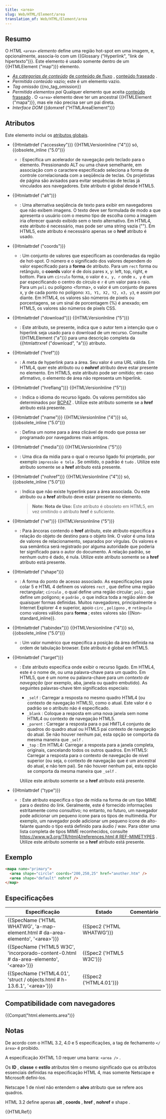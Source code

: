 ```yaml
---
title: <area>
slug: Web/HTML/Element/area
translation_of: Web/HTML/Element/area
---
```

## Resumo

O _HTML `<area>` elemento_ define uma região hot-spot em uma imagem, e, opcionalmente, associa-lo com um {{Glossary ("Hyperlink", "link de hipertexto")}}. Este elemento é usado somente dentro de um {{HTMLElement ("map")}} elemento.

- _[As categorias de conteúdo](/pt-BR/docs/HTML/Content_categories)_ [de conteúdo de fluxo](/pt-BR/docs/HTML/Content_categories#Flow_content) , [conteúdo fraseado](/pt-BR/docs/HTML/Content_categories#Phrasing_content) .
- _Permitida conteúdo_ vazio; este é um elemento vazio.
- _Tag omissão_ {{no_tag_omission}}
- _Permitida elementos pai_ Qualquer elemento que aceita [conteúdo fraseado](/pt-BR/docs/HTML/Content_categories#Phrasing_content) . O `<area>` elemento deve ter um ancestral {{HTMLElement ("mapa")}}, mas ele não precisa ser um pai direta.
- _Interface DOM_ {{domxref ("HTMLAreaElement")}}

## Atributos

Este elemento inclui os [atributos globais](/pt-BR/docs/HTML/Global_attributes).

- {{Htmlattrdef ("accesskey")}} {{HTMLVersionInline ("4")}} só, {{obsolete_inline ("5.0")}}
  - : Especifica um acelerador de navegação pelo teclado para o elemento. Pressionando ALT ou uma chave semelhante, em associação com o caractere especificado seleciona a forma de controle correlacionada com a seqüência de teclas. Os projetistas de página são avisados ​​para evitar sequências de teclas já vinculados aos navegadores. Este atributo é global desde HTML5.
- {{Htmlattrdef ("alt")}}
  - : Uma alternativa seqüência de texto para exibir em navegadores que não exibem imagens. O texto deve ser formulada de modo a que apresenta o usuário com o mesmo tipo de escolha como a imagem iria oferecer quando exibido sem o texto alternativo. Em HTML4, este atributo é necessário, mas pode ser uma string vazia (""). Em HTML5, este atributo é necessário apenas se o **href** atributo é usado.
- {{Htmlattrdef ("coords")}}
  - : Um conjunto de valores que especificam as coordenadas da região de hot-spot. O número e o significado dos valores dependem do valor especificado para a **forma** de atributo. Para um `rect` forma ou retângulo, o **coords** valor é de dois pares x, y: left, top, right, e bottom. Para um `círculo` forma, o valor é `x, y, r` onde `x, y` é um par especificando o centro do círculo e `r` é um valor para o raio. Para um `poli` ou polígono \<forma>, o valor é um conjunto de pares x, y de cada ponto no polígono: `X1, Y1, X2, Y2, x3, y3`, e assim por diante. Em HTML4, os valores são números de pixels ou porcentagens, se um sinal de porcentagem (%) é anexado; em HTML5, os valores são números de pixels CSS.
- {{Htmlattrdef ("download")}} {{HTMLVersionInline ("5")}}
  - : Este atributo, se presente, indica que o autor tem a intenção que o hiperlink seja usado para o download de um recurso. Consulte {{HTMLElement ("a")}} para uma descrição completa da {{htmlattrxref ("download", "a")}} atributo.
- {{Htmlattrdef ("href")}}
  - : A meta de hyperlink para a área. Seu valor é uma URL válida. Em HTML4, quer este atributo ou o **nohref** atributo deve estar presente no elemento. Em HTML5, este atributo pode ser omitido; em caso afirmativo, o elemento de área não representa um hiperlink.
- {{Htmlattrdef ("hreflang")}} {{HTMLVersionInline ("5")}}
  - : Indica o idioma do recurso ligado. Os valores permitidos são determinados por [BCP47](https://www.ietf.org/rfc/bcp/bcp47.txt) . Utilize este atributo somente se a **href** atributo está presente.
- {{Htmlattrdef ("name")}} {{HTMLVersionInline ("4")}} só, {{obsolete_inline ("5.0")}}
  - : Defina um nome para a área clicável de modo que possa ser programado por navegadores mais antigos.
- {{Htmlattrdef ("media")}} {{HTMLVersionInline ("5")}}
  - : Uma dica da mídia para o qual o recurso ligado foi projetado, por exemplo `impressão e tela` . Se omitido, o padrão é `tudo` . Utilize este atributo somente se a **href** atributo está presente.

- {{Htmlattrdef ("nohref")}} {{HTMLVersionInline ("4")}} só, {{obsolete_inline ("5.0")}}

  - : Indica que não existe hyperlink para a área associada. Ou este atributo ou a **href** atributo deve estar presente no elemento.

    > **Note:** **Nota de Uso:** Este atributo é obsoleto em HTML5, em vez omitindo o atributo **href** é suficiente.

- {{Htmlattrdef ("rel")}} {{HTMLVersionInline ("5")}}
  - : Para âncoras contendo o **href** atributo, este atributo especifica a relação do objeto de destino para o objeto link. O valor é uma lista de valores de relacionamento, separados por vírgulas. Os valores e sua semântica será registrado por alguma autoridade que poderia ter significado para o autor do documento. A relação padrão, se nenhum outro é dado, é nula. Utilize este atributo somente se a **href** atributo está presente.
- {{Htmlattrdef ("shape")}}
  - : A forma do ponto de acesso associado. As especificações para colar 5 e HTML 4 definem os valores `rect` , que define uma região rectangular; `círculo` , o qual define uma região circular; `poli` , que define um polígono; e `padrão` , o que indica toda a região além de quaisquer formas definidas. Muitos navegadores, principalmente o Internet Explorer 4 e superior, apoio `circ` , `polígono` , e `retângulo` como valores válidos para **forma** ; estes valores são {{Non-standard_inline}}.
- {{Htmlattrdef ("tabindex")}} {{HTMLVersionInline ("4")}} só, {{obsolete_inline ("5.0")}}
  - : Um valor numérico que especifica a posição da área definida na ordem de tabulação browser. Este atributo é global em HTML5.
- {{Htmlattrdef ("target")}}

  - : Este atributo especifica onde exibir o recurso ligado. Em HTML4, este é o nome de, ou uma palavra-chave para um quadro. Em HTML5, que é um nome ou palavra-chave para um _contexto de navegação_ (por exemplo, aba, janela ou quadro embutido). As seguintes palavras-chave têm significados especiais:

    - `_self` : Carregar a resposta no mesmo quadro HTML4 (ou contexto de navegação HTML5), como o atual. Este valor é o padrão se o atributo não é especificado.
    - `_blank` : Coloque a resposta em uma nova janela sem nome HTML4 ou contexto de navegação HTML5.
    - `_parent` : Carregar a resposta para o pai HMTL4 conjunto de quadros do quadro atual ou HTML5 pai contexto de navegação do atual. Se não houver nenhum pai, esta opção se comporta da mesma maneira que `_self` .
    - `_top` : Em HTML4: Carregar a resposta para a janela completa, originais, cancelando todos os outros quadros. Em HTML5: Carregar a resposta para o contexto de navegação de nível superior (ou seja, o contexto de navegação que é um ancestral do atual, e não tem pai). Se não houver nenhum pai, esta opção se comporta da mesma maneira que `_self` .

    Utilize este atributo somente se a **href** atributo está presente.

- {{Htmlattrdef ("type")}}
  - : Este atributo especifica o tipo de mídia na forma de um tipo MIME para o destino do link. Geralmente, este é fornecido informações estritamente como consultivo; no entanto, no futuro, um navegador pode adicionar um pequeno ícone para os tipos de multimédia. Por exemplo, um navegador pode adicionar um pequeno ícone de alto-falante quando o tipo está definido para áudio / wav. Para obter uma lista completa de tipos MIME reconhecidos, consulte [https://www.w3.org/TR/html4/references.html # REF-MIMETYPES](https://www.w3.org/TR/html4/references.html#ref-MIMETYPES) . Utilize este atributo somente se a **href** atributo está presente.

## Exemplo

```html
<mapa name="primary">
  <area shape="circle" coords="200,250,25" href="another.htm" />
  <area shape="default" nohref />
</map>
```

## Especificações

| Especificação                                                                                                            | Estado                           | Comentário |
| ------------------------------------------------------------------------------------------------------------------------ | -------------------------------- | ---------- |
| {{SpecName ('HTML WHATWG', 'a-map-element.html # da-area-elemento', '&lt;area&gt;')}}         | {{Spec2 ('HTML WHATWG')}} |            |
| {{SpecName ('HTML5 W3C', 'incorporado-content-0.html # da-area-elemento', '&lt;area&gt;')}} | {{Spec2 ('HTML5 W3C')}} |            |
| {{SpecName ('HTML4.01', 'struct / objects.html # h-13.6.1', '&lt;area&gt;')}}                 | {{Spec2 ('HTML4.01')}}     |            |

## Compatibilidade com navegadores

{{Compat("html.elements.area")}}

## Notas

De acordo com o HTML 3.2, 4.0 e 5 especificações, a tag de fechamento `</ área>` é proibido.

A especificação XHTML 1.0 requer uma barra: `<area />` .

Os **ID** , **classe** e **estilo** atributos têm o mesmo significado que os atributos essenciais definidas na especificação HTML 4, mas somente Netscape e Microsoft defini-los.

Netscape 1 de nível não entendem o **alvo** atributo que se refere aos quadros.

HTML 3.2 define apenas **alt** , **coords** , **href** , **nohref** e shape .

{{HTMLRef}}

